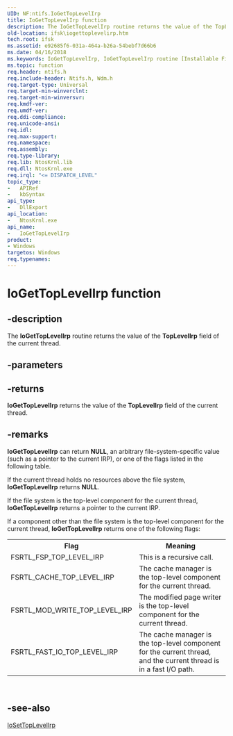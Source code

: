 ```yaml
---
UID: NF:ntifs.IoGetTopLevelIrp
title: IoGetTopLevelIrp function
description: The IoGetTopLevelIrp routine returns the value of the TopLevelIrp field of the current thread.
old-location: ifsk\iogettoplevelirp.htm
tech.root: ifsk
ms.assetid: e92685f6-031a-464a-b26a-54bebf7d66b6
ms.date: 04/16/2018
ms.keywords: IoGetTopLevelIrp, IoGetTopLevelIrp routine [Installable File System Drivers], ifsk.iogettoplevelirp, ioref_4826c2a4-5c95-461d-b21c-7e3fca98c0cb.xml, ntifs/IoGetTopLevelIrp
ms.topic: function
req.header: ntifs.h
req.include-header: Ntifs.h, Wdm.h
req.target-type: Universal
req.target-min-winverclnt: 
req.target-min-winversvr: 
req.kmdf-ver: 
req.umdf-ver: 
req.ddi-compliance: 
req.unicode-ansi: 
req.idl: 
req.max-support: 
req.namespace: 
req.assembly: 
req.type-library: 
req.lib: NtosKrnl.lib
req.dll: NtosKrnl.exe
req.irql: "<= DISPATCH_LEVEL"
topic_type:
-	APIRef
-	kbSyntax
api_type:
-	DllExport
api_location:
-	NtosKrnl.exe
api_name:
-	IoGetTopLevelIrp
product:
- Windows
targetos: Windows
req.typenames: 
---
```


# IoGetTopLevelIrp function


## -description


The <b>IoGetTopLevelIrp</b> routine returns the value of the <b>TopLevelIrp</b> field of the current thread.


## -parameters








## -returns



<b>IoGetTopLevelIrp</b> returns the value of the <b>TopLevelIrp</b> field of the current thread.




## -remarks



<b>IoGetTopLevelIrp</b> can return <b>NULL</b>, an arbitrary file-system-specific value (such as a pointer to the current IRP), or one of the flags listed in the following table.

If the current thread holds no resources above the file system, <b>IoGetTopLevelIrp</b> returns <b>NULL</b>.

If the file system is the top-level component for the current thread, <b>IoGetTopLevelIrp</b> returns a pointer to the current IRP.

If a component other than the file system is the top-level component for the current thread, <b>IoGetTopLevelIrp</b> returns one of the following flags: 

<table>
<tr>
<th>Flag</th>
<th>Meaning</th>
</tr>
<tr>
<td>
FSRTL_FSP_TOP_LEVEL_IRP

</td>
<td>
This is a recursive call.

</td>
</tr>
<tr>
<td>
FSRTL_CACHE_TOP_LEVEL_IRP

</td>
<td>
The cache manager is the top-level component for the current thread.

</td>
</tr>
<tr>
<td>
FSRTL_MOD_WRITE_TOP_LEVEL_IRP

</td>
<td>
The modified page writer is the top-level component for the current thread.

</td>
</tr>
<tr>
<td>
FSRTL_FAST_IO_TOP_LEVEL_IRP

</td>
<td>
The cache manager is the top-level component for the current thread, and the current thread is in a fast I/O path.

</td>
</tr>
</table>
 




## -see-also




<a href="https://msdn.microsoft.com/library/windows/hardware/ff548540">IoSetTopLevelIrp</a>
 

 

